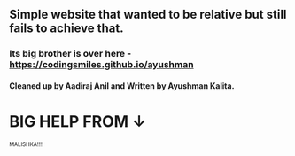 ## Simple website that wanted to be relative but still fails to achieve that.
### Its big brother is over here - https://codingsmiles.github.io/ayushman


#### Cleaned up by Aadiraj Anil and Written by Ayushman Kalita.




# BIG HELP FROM  ↓ 

<sup><sub>MALISHKA!!!!</sub></sup>
